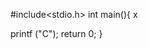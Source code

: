        
#include<stdio.h>
int main(){     x
 

  



     
       




































































   printf ("C");
   return 0;
}
